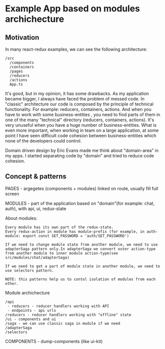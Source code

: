 # Example App based on modules archichecture

## Motivation

In many react-redux examples, we can see the following architecture:
```
/src
  /components
  /containers
  /pages
  /reducers
  /actions
  App.ts
```
It's good, but in my opinion, it has some drawbacks.
As my application became bigger, I always have faced the problem of messed code.
In "classic" architecture our code is composed by the principle of technical functionality.
For example: reducers, containers, actions. And when you have to work with some business-entities
, you need to find parts of them in one of the many "technical" directory (reducers, containers, actions). It's very unuseful when you have a huge number of business-entities.
What is even more important, when working in team on a large application, at some point
I have seen difficult code cohesion between business-entities which none of the developers could control.

Domain driven design by Eric Evans made me think about "domain-area" in my apps.
I started separating code by "domain" and tried to reduce code cohesion.

## Сoncept & patterns

PAGES - argegetes (components + modules) linked on route, usually fill full screen

MODULES - part of the application based on "domain"(for example: chat, auth), with api, ui, redux-state

About modules:
```
Every module has its own part of the redux-state.
Every redux-action in module has module-prefix (for example, in auth-module: export const SET_PASSWORD = 'auth/SET_PASSWORD')

If we need to change module state from another module, we need to use adapterSaga pattern only.In adapterSaga we convert outer action-type
from another module to inner module action-type(see src/modules/chat/adapterSaga)

If we need to get a part of module state in another module, we need to use selectors pattern.

NOTE: this patterns help us to contol isolation of modules from each other.
```

Module archichecture
```
/api
 - reducers - reducer handlers working with API
 - endpoints - api urls
/reducers - reducer handlers working with "offline" state
/ui - components and ui 
/saga - we can use classic saga in module if we need
/adapterSaga
/selectors  
```

COMPONENTS - dump-components (like ui-kit)